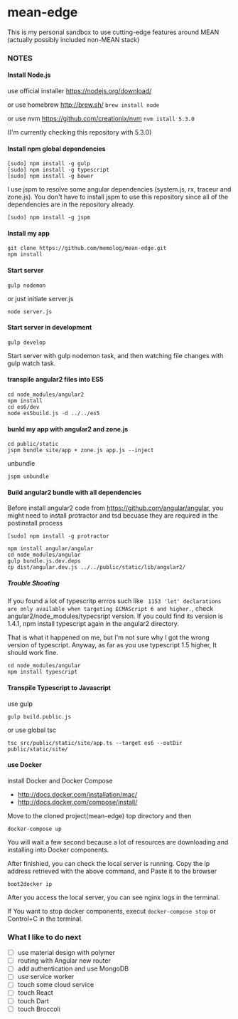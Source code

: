 # mean-edge
This is my personal sandbox to use cutting-edge features around MEAN (actually possibly included non-MEAN stack)

### NOTES
#### Install Node.js
use official installer https://nodejs.org/download/

or use homebrew http://brew.sh/ ```brew install node```

or use nvm https://github.com/creationix/nvm ```nvm istall 5.3.0```

(I'm currently checking this repository with 5.3.0) 

#### Install npm global dependencies
```
[sudo] npm install -g gulp
[sudo] npm install -g typescript
[sudo] npm install -g bower
```

I use jspm to resolve some angular dependencies (system.js, rx, traceur and zone.js).
You don't have to install jspm to use this repository since all of the dependencies are in the repository already.
```
[sudo] npm install -g jspm
```

#### Install my app
```
git clone https://github.com/memolog/mean-edge.git
npm install
```

#### Start server
```
gulp nodemon
```

or just initiate server.js
```
node server.js
```

#### Start server in development
```
gulp develop
```

Start server with gulp nodemon task, and then watching file changes with gulp watch task.

#### transpile angular2 files into ES5
```
cd node_modules/angular2
npm install
cd es6/dev
node es5build.js -d ../../es5
```

#### bunld my app with angular2 and zone.js
```
cd public/static
jspm bundle site/app + zone.js app.js --inject
```

unbundle
```
jspm unbundle
```

#### Build angular2 bundle with all dependencies
Before install angular2 code from https://github.com/angular/angular, you might need to install protractor and tsd becuase they are required in the postinstall process

```
[sudo] npm install -g protractor
```

```
npm install angular/angular
cd node_modules/angular
gulp bundle.js.dev.deps
cp dist/angular.dev.js ../../public/static/lib/angular2/
```

##### Trouble Shooting
If you found a lot of typescritp errros such like ``` 1153 'let' declarations are only available when targeting ECMAScript 6 and higher.```, check angular2/node_modules/typecsript version. If you could find its version is 1.4.1, npm install typescript again in the angular2 directory.

That is what it happened on me, but I'm not sure why I got the wrong version of typescript. Anyway, as far as you use typescript 1.5 higher, It should work fine.

```
cd node_modules/angular
npm install typescript
```

#### Transpile Typescript to Javascript

use gulp
```
gulp build.public.js
```

or use global tsc
```
tsc src/public/static/site/app.ts --target es6 --outDir public/static/site/
```

#### use Docker
install Docker and Docker Compose
* http://docs.docker.com/installation/mac/
* http://docs.docker.com/compose/install/

Move to the cloned project(mean-edge) top directory and then
```
docker-compose up
```

You will wait a few second because a lot of resources are downloading and installing into Docker components.

After finishied, you can check the local server is running.
Copy the ip address retrieved with the above command, and Paste it to the browser

```
boot2docker ip
```

After you access the local server, you can see nginx logs in the terminal.

If You want to stop docker components, execut ```docker-compose stop``` or Control+C in the terminal.

### What I like to do next
- [ ] use material design with polymer
- [ ] routing with Angular new router
- [ ] add authentication and use MongoDB
- [ ] use service worker
- [ ] touch some cloud service
- [ ] touch React
- [ ] touch Dart
- [ ] touch Broccoli
